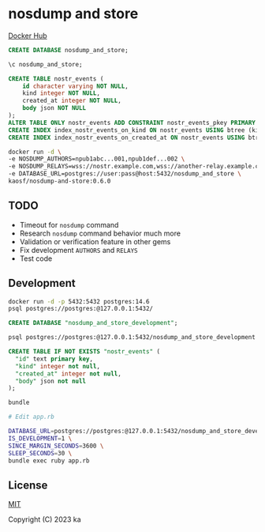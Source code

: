 # nosdump and store

[Docker Hub](https://hub.docker.com/r/kaosf/nosdump-and-store)

```sql
CREATE DATABASE nosdump_and_store;

\c nosdump_and_store;

CREATE TABLE nostr_events (
    id character varying NOT NULL,
    kind integer NOT NULL,
    created_at integer NOT NULL,
    body json NOT NULL
);
ALTER TABLE ONLY nostr_events ADD CONSTRAINT nostr_events_pkey PRIMARY KEY (id);
CREATE INDEX index_nostr_events_on_kind ON nostr_events USING btree (kind);
CREATE INDEX index_nostr_events_on_created_at ON nostr_events USING btree (created_at);
```

```sh
docker run -d \
-e NOSDUMP_AUTHORS=npub1abc...001,npub1def...002 \
-e NOSDUMP_RELAYS=wss://nostr.example.com,wss://another-relay.example.com \
-e DATABASE_URL=postgres://user:pass@host:5432/nosdump_and_store \
kaosf/nosdump-and-store:0.6.0
```

## TODO

- Timeout for `nosdump` command
- Research `nosdump` command behavior much more
- Validation or verification feature in other gems
- Fix development `AUTHORS` and `RELAYS`
- Test code

## Development

```sh
docker run -d -p 5432:5432 postgres:14.6
psql postgres://postgres:@127.0.0.1:5432/
```

```sql
CREATE DATABASE "nosdump_and_store_development";
```

```sh
psql postgres://postgres:@127.0.0.1:5432/nosdump_and_store_development
```

```sql
CREATE TABLE IF NOT EXISTS "nostr_events" (
  "id" text primary key,
  "kind" integer not null,
  "created_at" integer not null,
  "body" json not null
);
```

```sh
bundle

# Edit app.rb

DATABASE_URL=postgres://postgres:@127.0.0.1:5432/nosdump_and_store_development \
IS_DEVELOPMENT=1 \
SINCE_MARGIN_SECONDS=3600 \
SLEEP_SECONDS=30 \
bundle exec ruby app.rb
```

## License

[MIT](http://opensource.org/licenses/MIT)

Copyright (C) 2023 ka
